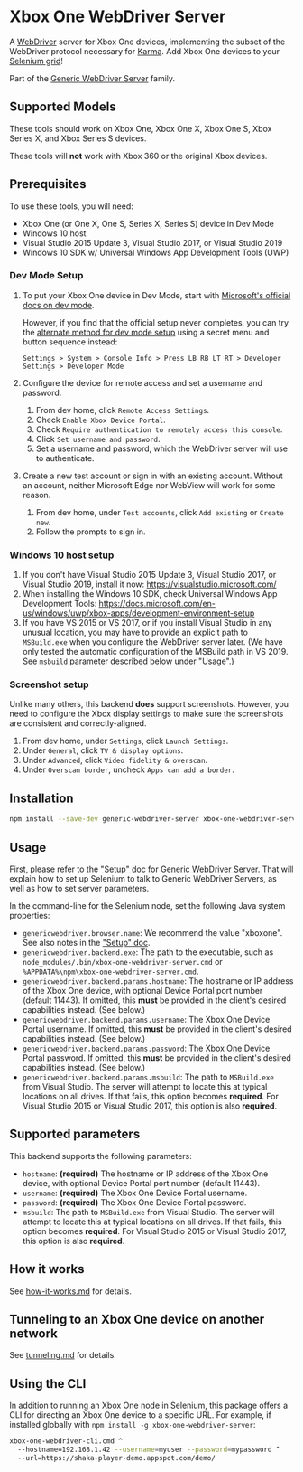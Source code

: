 # Xbox One WebDriver Server

A [WebDriver][] server for Xbox One devices, implementing the subset of the
WebDriver protocol necessary for [Karma][].  Add Xbox One devices to your
[Selenium grid][]!

Part of the [Generic WebDriver Server][] family.


## Supported Models

These tools should work on Xbox One, Xbox One X, Xbox One S, Xbox Series X, and
Xbox Series S devices.

These tools will **not** work with Xbox 360 or the original Xbox devices.


## Prerequisites

To use these tools, you will need:
 - Xbox One (or One X, One S, Series X, Series S) device in Dev Mode
 - Windows 10 host
 - Visual Studio 2015 Update 3, Visual Studio 2017, or Visual Studio 2019
 - Windows 10 SDK w/ Universal Windows App Development Tools (UWP)


### Dev Mode Setup

1. To put your Xbox One device in Dev Mode, start with
   [Microsoft's official docs on dev mode][].

   However, if you find that the official setup never completes, you can try
   the [alternate method for dev mode setup][] using a secret menu and button
   sequence instead:

   `Settings > System > Console Info > Press LB RB LT RT > Developer Settings >
   Developer Mode`

2. Configure the device for remote access and set a username and password.

   1. From dev home, click `Remote Access Settings`.
   2. Check `Enable Xbox Device Portal`.
   3. Check `Require authentication to remotely access this console`.
   4. Click `Set username and password`.
   5. Set a username and password, which the WebDriver server will use to
      authenticate.

3. Create a new test account or sign in with an existing account.  Without an
   account, neither Microsoft Edge nor WebView will work for some reason.

   1. From dev home, under `Test accounts`, click `Add existing` or
      `Create new`.
   2. Follow the prompts to sign in.

[Microsoft's official docs on dev mode]: https://docs.microsoft.com/en-us/windows/uwp/xbox-apps/devkit-activation
[alternate method for dev mode setup]: https://docs.microsoft.com/en-us/answers/questions/81169/almost-there-trying-activate-dev-console.html


### Windows 10 host setup

1. If you don't have Visual Studio 2015 Update 3, Visual Studio 2017, or Visual
   Studio 2019, install it now: https://visualstudio.microsoft.com/
2. When installing the Windows 10 SDK, check Universal Windows App Development
   Tools: https://docs.microsoft.com/en-us/windows/uwp/xbox-apps/development-environment-setup
3. If you have VS 2015 or VS 2017, or if you install Visual Studio in any
   unusual location, you may have to provide an explicit path to `MSBuild.exe`
   when you configure the WebDriver server later.  (We have only tested the
   automatic configuration of the MSBuild path in VS 2019.  See `msbuild`
   parameter described below under "Usage".)


### Screenshot setup

Unlike many others, this backend **does** support screenshots.  However, you
need to configure the Xbox display settings to make sure the screenshots are
consistent and correctly-aligned.

1. From dev home, under `Settings`, click `Launch Settings`.
2. Under `General`, click `TV & display options`.
3. Under `Advanced`, click `Video fidelity & overscan`.
4. Under `Overscan border`, uncheck `Apps can add a border`.


## Installation

```sh
npm install --save-dev generic-webdriver-server xbox-one-webdriver-server
```


## Usage

First, please refer to the ["Setup" doc][] for [Generic WebDriver Server][].
That will explain how to set up Selenium to talk to Generic WebDriver Servers,
as well as how to set server parameters.

In the command-line for the Selenium node, set the following Java system
properties:

 - `genericwebdriver.browser.name`: We recommend the value "xboxone".  See also
   notes in the ["Setup" doc][].
 - `genericwebdriver.backend.exe`: The path to the executable, such as
   `node_modules/.bin/xbox-one-webdriver-server.cmd` or
   `%APPDATA%\npm\xbox-one-webdriver-server.cmd`.
 - `genericwebdriver.backend.params.hostname`: The hostname or IP address of the
   Xbox One device, with optional Device Portal port number (default 11443).  If
   omitted, this **must** be provided in the client's desired capabilities
   instead.  (See below.)
 - `genericwebdriver.backend.params.username`: The Xbox One Device Portal
   username.  If omitted, this **must** be provided in the client's desired
   capabilities instead.  (See below.)
 - `genericwebdriver.backend.params.password`: The Xbox One Device Portal
   password.  If omitted, this **must** be provided in the client's desired
   capabilities instead.  (See below.)
 - `genericwebdriver.backend.params.msbuild`: The path to `MSBuild.exe` from
   Visual Studio.  The server will attempt to locate this at typical locations
   on all drives.  If that fails, this option becomes **required**.  For Visual
   Studio 2015 or Visual Studio 2017, this option is also **required**.


## Supported parameters

This backend supports the following parameters:

 - `hostname`: **(required)** The hostname or IP address of the Xbox One device,
   with optional Device Portal port number (default 11443).
 - `username`: **(required)** The Xbox One Device Portal username.
 - `password`: **(required)** The Xbox One Device Portal password.
 - `msbuild`: The path to `MSBuild.exe` from Visual Studio.  The server will
   attempt to locate this at typical locations on all drives.  If that fails,
   this option becomes **required**.  For Visual Studio 2015 or Visual Studio
   2017, this option is also **required**.


## How it works

See [how-it-works.md](https://github.com/google/generic-webdriver-server/blob/main/backends/xbox-one/how-it-works.md)
for details.


## Tunneling to an Xbox One device on another network

See [tunneling.md](https://github.com/google/generic-webdriver-server/blob/main/backends/xbox-one/tunneling.md)
for details.


## Using the CLI

In addition to running an Xbox One node in Selenium, this package offers a CLI
for directing an Xbox One device to a specific URL.  For example, if installed
globally with `npm install -g xbox-one-webdriver-server`:

```sh
xbox-one-webdriver-cli.cmd ^
  --hostname=192.168.1.42 --username=myuser --password=mypassword ^
  --url=https://shaka-player-demo.appspot.com/demo/
```


[Generic WebDriver Server]: https://github.com/google/generic-webdriver-server
[Karma]: https://karma-runner.github.io/
[Selenium grid]: https://www.selenium.dev/documentation/en/grid/
["Setup" doc]: https://github.com/google/generic-webdriver-server/blob/main/setup.md
[WebDriver]: https://www.w3.org/TR/webdriver2/
